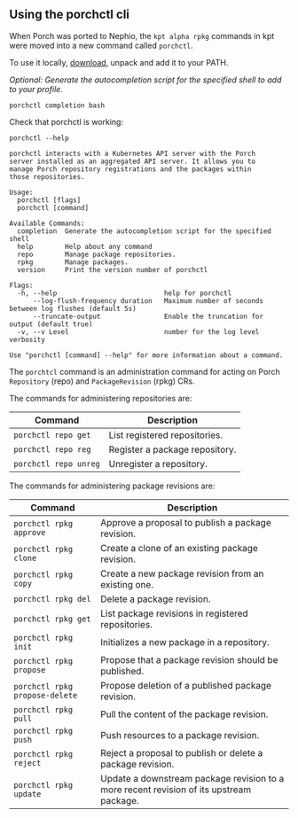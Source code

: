 ## Using the porchctl cli

When Porch was ported to Nephio, the `kpt alpha rpkg` commands in kpt were moved into a new command called `porchctl`.

To use it locally, [download](https://github.com/nephio-project/porch/releases), unpack and add it to your PATH.

_Optional: Generate the autocompletion script for the specified shell to add to your profile._

```
porchctl completion bash
```

Check that porchctl is working:

```
porchctl --help

porchctl interacts with a Kubernetes API server with the Porch
server installed as an aggregated API server. It allows you to
manage Porch repository registrations and the packages within
those repositories.

Usage:
  porchctl [flags]
  porchctl [command]

Available Commands:
  completion  Generate the autocompletion script for the specified shell
  help        Help about any command
  repo        Manage package repositories.
  rpkg        Manage packages.
  version     Print the version number of porchctl

Flags:
  -h, --help                           help for porchctl
      --log-flush-frequency duration   Maximum number of seconds between log flushes (default 5s)
      --truncate-output                Enable the truncation for output (default true)
  -v, --v Level                        number for the log level verbosity

Use "porchctl [command] --help" for more information about a command.

```

The `porchtcl` command is an administration command for acting on Porch `Repository` (repo) and `PackageRevision` (rpkg) CRs.

The commands for administering repositories are:

| Command               | Description                    |
| --------------------- | ------------------------------ |
| `porchctl repo get`   | List registered repositories.  |
| `porchctl repo reg`   | Register a package repository. |
| `porchctl repo unreg` | Unregister a repository.       |

The commands for administering package revisions are:

| Command                        | Description                                                                             |
| ------------------------------ | --------------------------------------------------------------------------------------- |
| `porchctl rpkg approve`        | Approve a proposal to publish a package revision.                                       |
| `porchctl rpkg clone`          | Create a clone of an existing package revision.                                         |
| `porchctl rpkg copy`           | Create a new package revision from an existing one.                                     |
| `porchctl rpkg del`            | Delete a package revision.                                                              |
| `porchctl rpkg get`            | List package revisions in registered repositories.                                      |
| `porchctl rpkg init`           | Initializes a new package in a repository.                                              |
| `porchctl rpkg propose`        | Propose that a package revision should be published.                                    |
| `porchctl rpkg propose-delete` | Propose deletion of a published package revision.                                       |
| `porchctl rpkg pull`           | Pull the content of the package revision.                                               |
| `porchctl rpkg push`           | Push resources to a package revision.                                                   |
| `porchctl rpkg reject`         | Reject a proposal to publish or delete a package revision.                              |
| `porchctl rpkg update`         | Update a downstream package revision to a more recent revision of its upstream package. |
